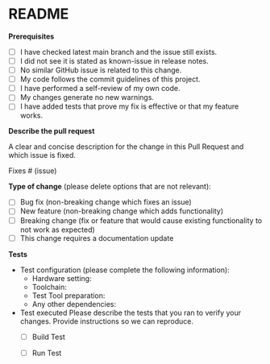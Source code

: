 README
=======

**Prerequisites**
- [ ] I have checked latest main branch and the issue still exists.
- [ ] I did not see it is stated as known-issue in release notes.
- [ ] No similar GitHub issue is related to this change.
- [ ] My code follows the commit guidelines of this project.
- [ ] I have performed a self-review of my own code.
- [ ] My changes generate no new warnings.
- [ ] I have added tests that prove my fix is effective or that my feature works.

**Describe the pull request**

A clear and concise description for the change in this Pull Request and which issue is fixed. 

Fixes # (issue)

**Type of change** (please delete options that are not relevant):

- [ ] Bug fix (non-breaking change which fixes an issue)
- [ ] New feature (non-breaking change which adds functionality)
- [ ] Breaking change (fix or feature that would cause existing functionality to not work as expected)
- [ ] This change requires a documentation update

**Tests**

* Test configuration (please complete the following information):
   - Hardware setting:
   - Toolchain:
   - Test Tool preparation:
   - Any other dependencies:
* Test executed
  Please describe the tests that you ran to verify your changes. Provide instructions so we can reproduce. 
    - [ ] Build Test
    - [ ] Run Test


